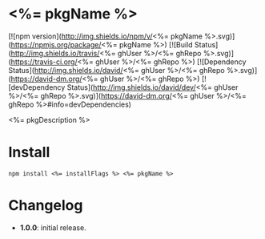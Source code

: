 # <%= pkgName %>
[![npm version](http://img.shields.io/npm/v/<%= pkgName %>.svg)](https://npmjs.org/package/<%= pkgName %>)
[![Build Status](http://img.shields.io/travis/<%= ghUser %>/<%= ghRepo %>.svg)](https://travis-ci.org/<%= ghUser %>/<%= ghRepo %>)
[![Dependency Status](http://img.shields.io/david/<%= ghUser %>/<%= ghRepo %>.svg)](https://david-dm.org/<%= ghUser %>/<%= ghRepo %>)
[![devDependency Status](http://img.shields.io/david/dev/<%= ghUser %>/<%= ghRepo %>.svg)](https://david-dm.org/<%= ghUser %>/<%= ghRepo %>#info=devDependencies)

<%= pkgDescription %>

# Install

```
npm install <%= installFlags %> <%= pkgName %>
```

# Changelog

- **1.0.0**: initial release.
